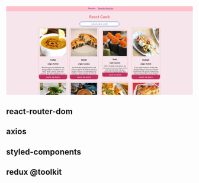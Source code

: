 ##

![image](./redme/MealsApp.png)

## react-router-dom

## axios

## styled-components

## redux @toolkit

